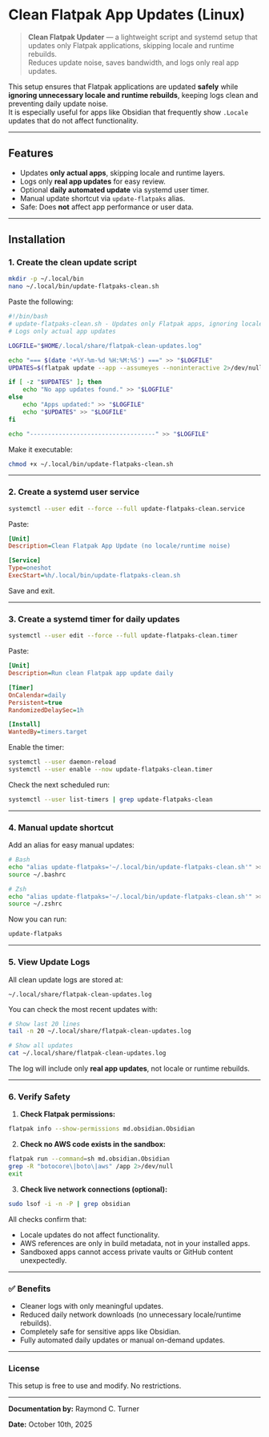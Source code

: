 
# Clean Flatpak App Updates (Linux)

> **Clean Flatpak Updater** — a lightweight script and systemd setup that updates only Flatpak applications, skipping locale and runtime rebuilds.  
> Reduces update noise, saves bandwidth, and logs only real app updates.

This setup ensures that Flatpak applications are updated **safely** while **ignoring unnecessary locale and runtime rebuilds**, keeping logs clean and preventing daily update noise.  
It is especially useful for apps like Obsidian that frequently show `.Locale` updates that do not affect functionality.

---

## Features

- Updates **only actual apps**, skipping locale and runtime layers.
- Logs only **real app updates** for easy review.
- Optional **daily automated update** via systemd user timer.
- Manual update shortcut via `update-flatpaks` alias.
- Safe: Does **not** affect app performance or user data.

---

## Installation

### 1. Create the clean update script

```bash
mkdir -p ~/.local/bin
nano ~/.local/bin/update-flatpaks-clean.sh
````

Paste the following:

```bash
#!/bin/bash
# update-flatpaks-clean.sh - Updates only Flatpak apps, ignoring locales/runtimes
# Logs only actual app updates

LOGFILE="$HOME/.local/share/flatpak-clean-updates.log"

echo "=== $(date '+%Y-%m-%d %H:%M:%S') ===" >> "$LOGFILE"
UPDATES=$(flatpak update --app --assumeyes --noninteractive 2>/dev/null)

if [ -z "$UPDATES" ]; then
    echo "No app updates found." >> "$LOGFILE"
else
    echo "Apps updated:" >> "$LOGFILE"
    echo "$UPDATES" >> "$LOGFILE"
fi

echo "-----------------------------------" >> "$LOGFILE"
```

Make it executable:

```bash
chmod +x ~/.local/bin/update-flatpaks-clean.sh
```

---

### 2. Create a systemd user service

```bash
systemctl --user edit --force --full update-flatpaks-clean.service
```

Paste:

```ini
[Unit]
Description=Clean Flatpak App Update (no locale/runtime noise)

[Service]
Type=oneshot
ExecStart=%h/.local/bin/update-flatpaks-clean.sh
```

Save and exit.

---

### 3. Create a systemd timer for daily updates

```bash
systemctl --user edit --force --full update-flatpaks-clean.timer
```

Paste:

```ini
[Unit]
Description=Run clean Flatpak app update daily

[Timer]
OnCalendar=daily
Persistent=true
RandomizedDelaySec=1h

[Install]
WantedBy=timers.target
```

Enable the timer:

```bash
systemctl --user daemon-reload
systemctl --user enable --now update-flatpaks-clean.timer
```

Check the next scheduled run:

```bash
systemctl --user list-timers | grep update-flatpaks-clean
```

---

### 4. Manual update shortcut

Add an alias for easy manual updates:

```bash
# Bash
echo "alias update-flatpaks='~/.local/bin/update-flatpaks-clean.sh'" >> ~/.bashrc
source ~/.bashrc

# Zsh
echo "alias update-flatpaks='~/.local/bin/update-flatpaks-clean.sh'" >> ~/.zshrc
source ~/.zshrc
```

Now you can run:

```bash
update-flatpaks
```

---

### 5. View Update Logs

All clean update logs are stored at:

```text
~/.local/share/flatpak-clean-updates.log
```

You can check the most recent updates with:

```bash
# Show last 20 lines
tail -n 20 ~/.local/share/flatpak-clean-updates.log

# Show all updates
cat ~/.local/share/flatpak-clean-updates.log
```

The log will include only **real app updates**, not locale or runtime rebuilds.

---

### 6. Verify Safety

1. **Check Flatpak permissions:**

```bash
flatpak info --show-permissions md.obsidian.Obsidian
```

2. **Check no AWS code exists in the sandbox:**

```bash
flatpak run --command=sh md.obsidian.Obsidian
grep -R "botocore\|boto\|aws" /app 2>/dev/null
exit
```

3. **Check live network connections (optional):**

```bash
sudo lsof -i -n -P | grep obsidian
```

All checks confirm that:

* Locale updates do not affect functionality.
* AWS references are only in build metadata, not in your installed apps.
* Sandboxed apps cannot access private vaults or GitHub content unexpectedly.

---

### ✅ Benefits

* Cleaner logs with only meaningful updates.
* Reduced daily network downloads (no unnecessary locale/runtime rebuilds).
* Completely safe for sensitive apps like Obsidian.
* Fully automated daily updates or manual on-demand updates.

---

### License

This setup is free to use and modify. No restrictions.

---

**Documentation by:** Raymond C. Turner

**Date:** October 10th, 2025